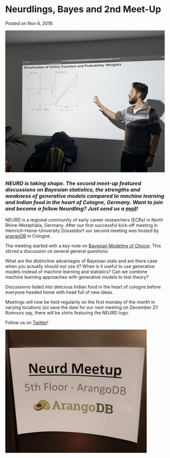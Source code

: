 # Neurdlings, Bayes and 2nd Meet-Up
Posted on Nov 6, 2019.

![2nd-Meet-Up](/files/images/Felix-at-NEURD.jpeg)

### *NEURD is taking shape. The second meet-up featured discussions on Bayesian statistics, the strengths and weakness of generative models compared to machine learning and Indian food in the heart of Cologne, Germany. Want to join and become a fellow Neurdling? Just send us a [mail](mailto:neurdsarefun@gmail.com)!*

NEURD is a regional community of early career researchers (ECRs) in North Rhine-Westphalia, Germany. After our first successful kick-off meeting in Heinrich-Heine-University Düsseldorf our second meeting was hosted by [arangoDB](https://www.arangodb.com) in Cologne. 

The meeting started with a key-note on [Bayesian Modeling of Choice](/files/html/NeurdPres.html). This stirred a discussion on several general questions: 

What are the distinctive advantages of Bayesian stats and are there case when you actually should not use it? When is it useful to use generative models instead of machine learning and statistics? Can we combine machine learning approaches with generative models to test theory?

Discussions faded into delicious Indian food in the heart of cologne before everyone headed home with head full of new ideas.

Meetings will now be held regularily on the first monday of the month in varying locations (so save the date for our next meeting on December 2)! Rumours say, there will be shirts featuring the NEURD logo.

Follow us on [Twitter](https://twitter.com/__neurd__)!

![Door-sign](/files/images/NEURD-at-ArangoDB.jpeg)